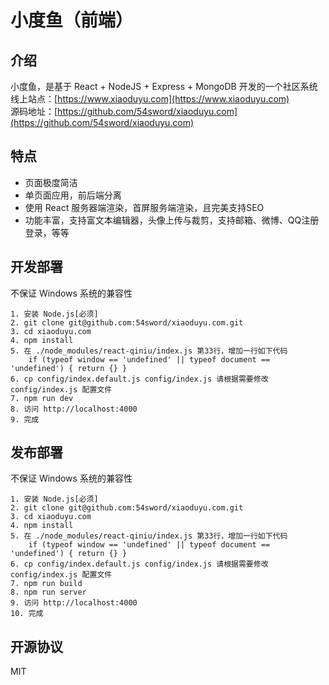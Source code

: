 # 小度鱼（前端）

## 介绍
小度鱼，是基于 React + NodeJS + Express + MongoDB 开发的一个社区系统  
线上站点：[https://www.xiaoduyu.com](https://www.xiaoduyu.com)  
源码地址：[https://github.com/54sword/xiaoduyu.com](https://github.com/54sword/xiaoduyu.com)  

## 特点
+ 页面极度简洁
+ 单页面应用，前后端分离
+ 使用 React 服务器端渲染，首屏服务端渲染，且完美支持SEO
+ 功能丰富，支持富文本编辑器，头像上传与裁剪，支持邮箱、微博、QQ注册登录，等等

## 开发部署
不保证 Windows 系统的兼容性

	1. 安装 Node.js[必须]
	2. git clone git@github.com:54sword/xiaoduyu.com.git
	3. cd xiaoduyu.com
	4. npm install
	5. 在 ./node_modules/react-qiniu/index.js 第33行，增加一行如下代码
		if (typeof window == 'undefined' || typeof document == 'undefined') { return {} }
	6. cp config/index.default.js config/index.js 请根据需要修改 config/index.js 配置文件
	7. npm run dev
	8. 访问 http://localhost:4000
	9. 完成

## 发布部署
不保证 Windows 系统的兼容性

	1. 安装 Node.js[必须]
	2. git clone git@github.com:54sword/xiaoduyu.com.git
	3. cd xiaoduyu.com
	4. npm install
	5. 在 ./node_modules/react-qiniu/index.js 第33行，增加一行如下代码
		if (typeof window == 'undefined' || typeof document == 'undefined') { return {} }
	6. cp config/index.default.js config/index.js 请根据需要修改 config/index.js 配置文件
	7. npm run build
	8. npm run server
	9. 访问 http://localhost:4000
	10. 完成

## 开源协议
MIT
